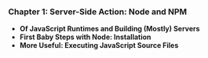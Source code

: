 ### Chapter 1: Server-Side Action: Node and NPM   
- **Of JavaScript Runtimes and Building (Mostly) Servers**  
- **First Baby Steps with Node: Installation**  
- **More Useful: Executing JavaScript Source Files**  

